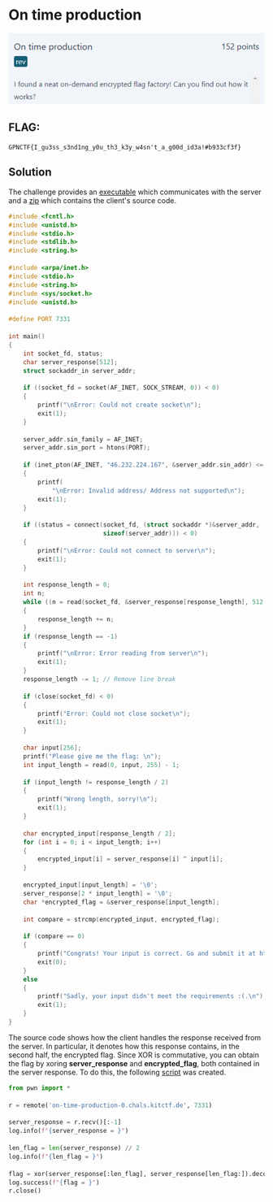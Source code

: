 # On time production
<p align="center">
  <img src="Attachments/Description.png" />
</p>

## FLAG:
`GPNCTF{I_gu3ss_s3nd1ng_y0u_th3_k3y_w4sn't_a_g00d_id3a!#b933cf3f}`

## Solution
The challenge provides an [executable](Attachments/client) which communicates with the server and a [zip](Attachments/on-time-production.tar.gz) which contains the client's source code.

```c
#include <fcntl.h>
#include <unistd.h>
#include <stdio.h>
#include <stdlib.h>
#include <string.h>

#include <arpa/inet.h>
#include <stdio.h>
#include <string.h>
#include <sys/socket.h>
#include <unistd.h>

#define PORT 7331

int main()
{
    int socket_fd, status;
    char server_response[512];
    struct sockaddr_in server_addr;

    if ((socket_fd = socket(AF_INET, SOCK_STREAM, 0)) < 0)
    {
        printf("\nError: Could not create socket\n");
        exit(1);
    }

    server_addr.sin_family = AF_INET;
    server_addr.sin_port = htons(PORT);

    if (inet_pton(AF_INET, "46.232.224.167", &server_addr.sin_addr) <= 0)
    {
        printf(
            "\nError: Invalid address/ Address not supported\n");
        exit(1);
    }

    if ((status = connect(socket_fd, (struct sockaddr *)&server_addr,
                          sizeof(server_addr))) < 0)
    {
        printf("\nError: Could not connect to server\n");
        exit(1);
    }

    int response_length = 0;
    int n;
    while ((n = read(socket_fd, &server_response[response_length], 512 - response_length - 1)) > 0)
    {
        response_length += n;
    }
    if (response_length == -1)
    {
        printf("\nError: Error reading from server\n");
        exit(1);
    }
    response_length -= 1; // Remove line break

    if (close(socket_fd) < 0)
    {
        printf("Error: Could not close socket\n");
        exit(1);
    }

    char input[256];
    printf("Please give me the flag: \n");
    int input_length = read(0, input, 255) - 1;

    if (input_length != response_length / 2)
    {
        printf("Wrong length, sorry!\n");
        exit(1);
    }

    char encrypted_input[response_length / 2];
    for (int i = 0; i < input_length; i++)
    {
        encrypted_input[i] = server_response[i] ^ input[i];
    }

    encrypted_input[input_length] = '\0';
    server_response[2 * input_length] = '\0';
    char *encrypted_flag = &server_response[input_length];

    int compare = strcmp(encrypted_input, encrypted_flag);

    if (compare == 0)
    {
        printf("Congrats! Your input is correct. Go and submit it at https://ctf.kitctf.de/challenges\n");
        exit(0);
    }
    else
    {
        printf("Sadly, your input didn't meet the requirements :(.\n");
        exit(1);
    }
}
```

The source code shows how the client handles the response received from the server. In particular, it denotes how this response contains, in the second half, the encrypted flag. Since XOR is commutative, you can obtain the flag by xoring **server_response** and **encrypted_flag**, both contained in the server response. To do this, the following [script](Attachments/solve.py) was created.

```python
from pwn import *

r = remote('on-time-production-0.chals.kitctf.de', 7331)

server_response = r.recv()[:-1]
log.info(f"{server_response = }")

len_flag = len(server_response) // 2
log.info(f"{len_flag = }")

flag = xor(server_response[:len_flag], server_response[len_flag:]).decode()
log.success(f"{flag = }")
r.close()
```
